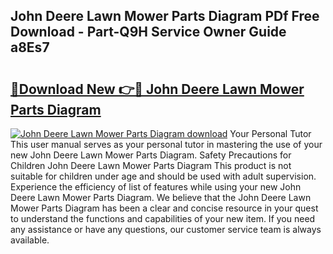 ## John Deere Lawn Mower Parts Diagram PDf Free Download - Part-Q9H Service Owner Guide a8Es7

# <h2><a href="http://dfmevuy.blite.top/?on=John+Deere+Lawn+Mower+Parts+Diagram">🔗Download New 👉🔴 John Deere Lawn Mower Parts Diagram</a></h2>

[![John Deere Lawn Mower Parts Diagram download](https://i.imgur.com/lujVjoI.png)](http://dfmevuy.blite.top/?on=John+Deere+Lawn+Mower+Parts+Diagram)
Your Personal Tutor This user manual serves as your personal tutor in mastering the use of your new John Deere Lawn Mower Parts Diagram. Safety Precautions for Children John Deere Lawn Mower Parts Diagram This product is not suitable for children under age and should be used with adult supervision. Experience the efficiency of list of features while using your new John Deere Lawn Mower Parts Diagram. We believe that the John Deere Lawn Mower Parts Diagram has been a clear and concise resource in your quest to understand the functions and capabilities of your new item. If you need any assistance or have any questions, our customer service team is always available.
